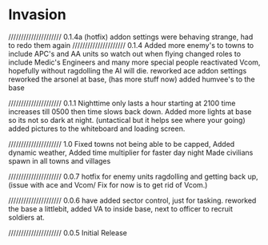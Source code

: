# Invasion

/////////////////////
0.1.4a (hotfix)
addon settings were behaving strange, had to redo them again
/////////////////////
0.1.4
Added more enemy's to towns to include APC's and AA units so watch out when flying
changed roles to include Medic's Engineers and many more special people
reactivated Vcom, hopefully without ragdolling the AI will die. 
reworked ace addon settings
reworked the arsonel at base, (has more stuff now)
added humvee's to the base

/////////////////////
0.1.1
Nighttime only lasts a hour starting at 2100 time increases till 0500 then time slows back down.
Added more lights at base so its not so dark at night. (untactical but it helps see where your going)
added pictures to the whiteboard and loading screen.

/////////////////////
1.0
Fixed towns not being able to be capped,
Added dynamic weather,
Added time multiplier for faster day night
Made civilians spawn in all towns and villages

/////////////////////
0.0.7
hotfix for enemy units ragdolling and getting back up, (issue with ace and Vcom/ Fix for now is to get rid of Vcom.)

/////////////////////
0.0.6
have added sector control, just for tasking. 
reworked the base a littlebit, 
added VA to inside base, next to officer to recruit soldiers at.

/////////////////////
0.0.5 Initial Release